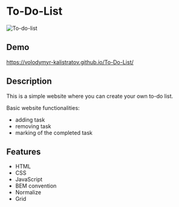 ﻿# To-Do-List
 ![To-do-list](images/nimation.gif)
 
 ## Demo
https://volodymyr-kalistratov.github.io/To-Do-List/


## Description

This is a simple website where you can create your own to-do list.

Basic website functionalities:
- adding task
- removing task 
- marking of the completed task

## Features

 - HTML
 - CSS
 - JavaScript
 - BEM convention
 - Normalize
 - Grid
